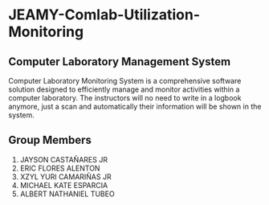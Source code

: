# JEAMY-Comlab-Utilization-Monitoring

## Computer Laboratory Management System
Computer Laboratory Monitoring System is a comprehensive software solution designed to efficiently manage and monitor activities within a computer laboratory. The instructors will no need to write in a logbook anymore, just a scan and automatically their information will be shown in the system.

## Group Members
1. JAYSON CASTAÑARES JR
2. ERIC FLORES ALENTON
3. XZYL YURI CAMARIÑAS JR
4. MICHAEL KATE ESPARCIA
5. ALBERT NATHANIEL TUBEO
